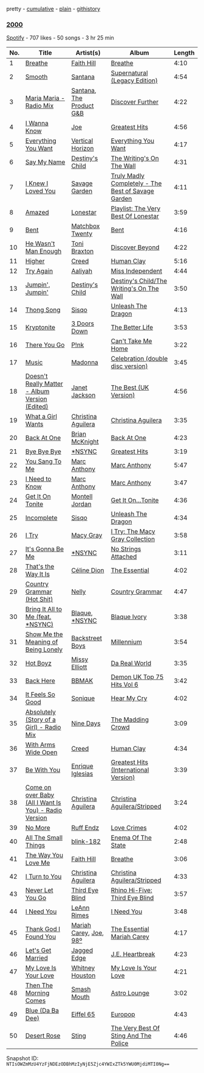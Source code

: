 pretty - [cumulative](/playlists/cumulative/0JvFNpF6sn3LeV5LXbbSxv.md) - [plain](/playlists/plain/0JvFNpF6sn3LeV5LXbbSxv) - [githistory](https://github.githistory.xyz/mackorone/spotify-playlist-archive/blob/main/playlists/plain/0JvFNpF6sn3LeV5LXbbSxv)

### [2000](https://open.spotify.com/playlist/0JvFNpF6sn3LeV5LXbbSxv)

> 

[Spotify](https://open.spotify.com/user/spotify) - 707 likes - 50 songs - 3 hr 25 min

| No. | Title | Artist(s) | Album | Length |
|---|---|---|---|---|
| 1 | [Breathe](https://open.spotify.com/track/3y4LxiYMgDl4RethdzpmNe) | [Faith Hill](https://open.spotify.com/artist/25NQNriVT2YbSW80ILRWJa) | [Breathe](https://open.spotify.com/album/3BGPil8BDPVoDK0lnUPtvb) | 4:10 |
| 2 | [Smooth](https://open.spotify.com/track/3kenIsD2tMzxb8XtJlxi5J) | [Santana](https://open.spotify.com/artist/6GI52t8N5F02MxU0g5U69P) | [Supernatural \(Legacy Edition\)](https://open.spotify.com/album/6mdaUnGKhIhEmyD3rMa36u) | 4:54 |
| 3 | [Maria Maria \- Radio Mix](https://open.spotify.com/track/0xGgIK8L9tsCPi9D3GoLZp) | [Santana](https://open.spotify.com/artist/6GI52t8N5F02MxU0g5U69P), [The Product G&B](https://open.spotify.com/artist/782IpIScTpnDhYb9hyxOu1) | [Discover Further](https://open.spotify.com/album/2fFj9p6KZU9TUXk0HohKYJ) | 4:22 |
| 4 | [I Wanna Know](https://open.spotify.com/track/6ctr1K7KzKErxbfGAynL8A) | [Joe](https://open.spotify.com/artist/3zTOe1BtyTkwNvYZOxXktX) | [Greatest Hits](https://open.spotify.com/album/2hwM2z7y5OWRkCZ9cPaOLq) | 4:56 |
| 5 | [Everything You Want](https://open.spotify.com/track/4cKGldbhGJniI8BrB3K6tb) | [Vertical Horizon](https://open.spotify.com/artist/6Hizgjo92FnMp8wGaRUNTn) | [Everything You Want](https://open.spotify.com/album/2gJ6axVHAsQmmO6nslQRN1) | 4:17 |
| 6 | [Say My Name](https://open.spotify.com/track/2gSyc23Hua25fqSFpgAh6W) | [Destiny's Child](https://open.spotify.com/artist/1Y8cdNmUJH7yBTd9yOvr5i) | [The Writing's On The Wall](https://open.spotify.com/album/78r5vrR1Wf60JPgFQ1drwr) | 4:31 |
| 7 | [I Knew I Loved You](https://open.spotify.com/track/0dQ8sFlmQakH1r2r9IqlYH) | [Savage Garden](https://open.spotify.com/artist/3NRFinRTEqUCfaTTZmk8ek) | [Truly Madly Completely \- The Best of Savage Garden](https://open.spotify.com/album/0SkuuW6KFFMebmY9MYEhnI) | 4:11 |
| 8 | [Amazed](https://open.spotify.com/track/6iNcyWk5iUEY7P9zeTc5hm) | [Lonestar](https://open.spotify.com/artist/3qbnxnvUqR14MJ9g8QwZJK) | [Playlist: The Very Best Of Lonestar](https://open.spotify.com/album/6FoiXUlfC8amjO8yqmYZM5) | 3:59 |
| 9 | [Bent](https://open.spotify.com/track/2yPxiwISeO5V0ySUTuuXwR) | [Matchbox Twenty](https://open.spotify.com/artist/3Ngh2zDBRPEriyxQDAMKd1) | [Bent](https://open.spotify.com/album/1NghrfNhec7WXaQIlta5BE) | 4:16 |
| 10 | [He Wasn't Man Enough](https://open.spotify.com/track/2CxvHoC9sNKgj3ngzg9THC) | [Toni Braxton](https://open.spotify.com/artist/3X458ddYA2YcVWuVIGGOYe) | [Discover Beyond](https://open.spotify.com/album/3GZfAJ5NvYuGf1KYi8ldyd) | 4:22 |
| 11 | [Higher](https://open.spotify.com/track/2xUhsJBiN3uLr8jH5hc0zW) | [Creed](https://open.spotify.com/artist/43sZBwHjahUvgbx1WNIkIz) | [Human Clay](https://open.spotify.com/album/6ASGE1MYaVr2g32LEvMKTI) | 5:16 |
| 12 | [Try Again](https://open.spotify.com/track/0vahLBU0B9X6P06a5hRuJT) | [Aaliyah](https://open.spotify.com/artist/0urTpYCsixqZwgNTkPJOJ4) | [Miss Independent](https://open.spotify.com/album/77eyyzspkUnlOh17eBeIxF) | 4:44 |
| 13 | [Jumpin', Jumpin'](https://open.spotify.com/track/1kbe64LHKlyD0nXUoa4mum) | [Destiny's Child](https://open.spotify.com/artist/1Y8cdNmUJH7yBTd9yOvr5i) | [Destiny's Child/The Writing's On The Wall](https://open.spotify.com/album/1cnm1yCVIMyHK9nYgNc5mJ) | 3:50 |
| 14 | [Thong Song](https://open.spotify.com/track/60e1nB8fP9h4Yw44sIfeQx) | [Sisqo](https://open.spotify.com/artist/6x9QLdzo6eBZxJ1bHsDkjg) | [Unleash The Dragon](https://open.spotify.com/album/6WTTIoyBv6hUNYNnGsmRbJ) | 4:13 |
| 15 | [Kryptonite](https://open.spotify.com/track/5ZPp1V3PufN6qhAe3rLNmb) | [3 Doors Down](https://open.spotify.com/artist/2RTUTCvo6onsAnheUk3aL9) | [The Better Life](https://open.spotify.com/album/6lVwZdo0vX9Q6u294XKYds) | 3:53 |
| 16 | [There You Go](https://open.spotify.com/track/6LCbPOnvjxSaRnNBKH1JII) | [P!nk](https://open.spotify.com/artist/1KCSPY1glIKqW2TotWuXOR) | [Can't Take Me Home](https://open.spotify.com/album/1FtowJguLCYT0Fe2xAsKMb) | 3:22 |
| 17 | [Music](https://open.spotify.com/track/27cXevtj5VflsCUAZwr9eI) | [Madonna](https://open.spotify.com/artist/6tbjWDEIzxoDsBA1FuhfPW) | [Celebration \(double disc version\)](https://open.spotify.com/album/43lok9zd7BW5CoYkXZs7S0) | 3:45 |
| 18 | [Doesn't Really Matter \- Album Version \(Edited\)](https://open.spotify.com/track/3surh2ZoEkL3HUaAgIKBoh) | [Janet Jackson](https://open.spotify.com/artist/4qwGe91Bz9K2T8jXTZ815W) | [The Best \(UK Version\)](https://open.spotify.com/album/72ghhD3pfQGFH9rUgxvQMm) | 4:56 |
| 19 | [What a Girl Wants](https://open.spotify.com/track/2iIg5LCp81QGEpnAFDT8V4) | [Christina Aguilera](https://open.spotify.com/artist/1l7ZsJRRS8wlW3WfJfPfNS) | [Christina Aguilera](https://open.spotify.com/album/0VtMlmn7rAcWwxS3QOJo2h) | 3:35 |
| 20 | [Back At One](https://open.spotify.com/track/0WWKJsCjOAhymkdt8GuKTt) | [Brian McKnight](https://open.spotify.com/artist/6k0IBR0lU42s2GYpNX7kA9) | [Back At One](https://open.spotify.com/album/2BK40RcXGUp3ll1HmyzeVU) | 4:23 |
| 21 | [Bye Bye Bye](https://open.spotify.com/track/2yiZyjMEByt9sJBZWnWaDR) | [\*NSYNC](https://open.spotify.com/artist/6Ff53KvcvAj5U7Z1vojB5o) | [Greatest Hits](https://open.spotify.com/album/7MNoY9pyL6QnnVNeV3XfVR) | 3:19 |
| 22 | [You Sang To Me](https://open.spotify.com/track/2dwhMQsFeHr2S787WxqAqW) | [Marc Anthony](https://open.spotify.com/artist/4wLXwxDeWQ8mtUIRPxGiD6) | [Marc Anthony](https://open.spotify.com/album/2zG5uEJ1zY00uN6qXjPu5d) | 5:47 |
| 23 | [I Need to Know](https://open.spotify.com/track/7ffwRz8lZyDOE4Vj58Lo72) | [Marc Anthony](https://open.spotify.com/artist/4wLXwxDeWQ8mtUIRPxGiD6) | [Marc Anthony](https://open.spotify.com/album/2zG5uEJ1zY00uN6qXjPu5d) | 3:47 |
| 24 | [Get It On Tonite](https://open.spotify.com/track/5iKYZAcAchghry6h8Iu5IL) | [Montell Jordan](https://open.spotify.com/artist/0iVrCROxeyon7MZUW3MfzT) | [Get It On...Tonite](https://open.spotify.com/album/37NzUuSoEWf1a2nKWcRHv4) | 4:36 |
| 25 | [Incomplete](https://open.spotify.com/track/2uKNZ4Iim41yoGWpCTcq9Z) | [Sisqo](https://open.spotify.com/artist/6x9QLdzo6eBZxJ1bHsDkjg) | [Unleash The Dragon](https://open.spotify.com/album/6WTTIoyBv6hUNYNnGsmRbJ) | 4:34 |
| 26 | [I Try](https://open.spotify.com/track/00cP99zN0bsUZSpXbAlQXg) | [Macy Gray](https://open.spotify.com/artist/4ylR3zwA0zaapAu94fktwa) | [I Try: The Macy Gray Collection](https://open.spotify.com/album/5CM936m8EZUHEEpxN5X7Sa) | 3:58 |
| 27 | [It's Gonna Be Me](https://open.spotify.com/track/35zGjsxI020C2NPKp2fzS7) | [\*NSYNC](https://open.spotify.com/artist/6Ff53KvcvAj5U7Z1vojB5o) | [No Strings Attached](https://open.spotify.com/album/5hMd4vAfSUT1cbYCnRUako) | 3:11 |
| 28 | [That's the Way It Is](https://open.spotify.com/track/1OegNbothtDZA2Sz34RpGr) | [Céline Dion](https://open.spotify.com/artist/4S9EykWXhStSc15wEx8QFK) | [The Essential](https://open.spotify.com/album/1EmVFXa2YcIIpkoYCUOubS) | 4:02 |
| 29 | [Country Grammar \(Hot Shit\)](https://open.spotify.com/track/5pZrTiyyerSGHUJExDCOxZ) | [Nelly](https://open.spotify.com/artist/2gBjLmx6zQnFGQJCAQpRgw) | [Country Grammar](https://open.spotify.com/album/2ixev48xYzspaWS6mxTPRU) | 4:47 |
| 30 | [Bring It All to Me \(feat\. \*NSYNC\)](https://open.spotify.com/track/1mOMPPPSYtdEeFsS1SAXjA) | [Blaque](https://open.spotify.com/artist/1nSRa2YjjFWJLHGKM07oGQ), [\*NSYNC](https://open.spotify.com/artist/6Ff53KvcvAj5U7Z1vojB5o) | [Blaque Ivory](https://open.spotify.com/album/3oWEgMsg9zTWkB6ydBzY7D) | 3:38 |
| 31 | [Show Me the Meaning of Being Lonely](https://open.spotify.com/track/6B7qPz0gQ2FlwUvTUPTZ27) | [Backstreet Boys](https://open.spotify.com/artist/5rSXSAkZ67PYJSvpUpkOr7) | [Millennium](https://open.spotify.com/album/5VHIlOEndogNL2zRjhKSBa) | 3:54 |
| 32 | [Hot Boyz](https://open.spotify.com/track/7mYvtEeBdMqRSyj1Qpv6my) | [Missy Elliott](https://open.spotify.com/artist/2wIVse2owClT7go1WT98tk) | [Da Real World](https://open.spotify.com/album/47QQsqlgvkxme4jrh5QQ4i) | 3:35 |
| 33 | [Back Here](https://open.spotify.com/track/0shjKH8oK4BOfoETd73m6E) | [BBMAK](https://open.spotify.com/artist/7y1GT7SdgGiFLWoktv2TSw) | [Demon UK Top 75 Hits Vol 6](https://open.spotify.com/album/4dfks2u0VQVrmXXHf164R9) | 3:42 |
| 34 | [It Feels So Good](https://open.spotify.com/track/6ukJXqRAorZSchjW4NawEf) | [Sonique](https://open.spotify.com/artist/5xtqw2B8z8JGfDYi2eAZHI) | [Hear My Cry](https://open.spotify.com/album/6F814TT256ngnAxubBSE9K) | 4:02 |
| 35 | [Absolutely \(Story of a Girl\) \- Radio Mix](https://open.spotify.com/track/3mNecsYFb6LQg7822DPXCP) | [Nine Days](https://open.spotify.com/artist/306JHpIRGVaQd6OltnOzUO) | [The Madding Crowd](https://open.spotify.com/album/4BcmNEt6VK0KBVsVY8yClD) | 3:09 |
| 36 | [With Arms Wide Open](https://open.spotify.com/track/5b15OoXTRLQldhxcUMqpD7) | [Creed](https://open.spotify.com/artist/43sZBwHjahUvgbx1WNIkIz) | [Human Clay](https://open.spotify.com/album/6ASGE1MYaVr2g32LEvMKTI) | 4:34 |
| 37 | [Be With You](https://open.spotify.com/track/43dUANmb1R9IuBVvkQ9kQW) | [Enrique Iglesias](https://open.spotify.com/artist/7qG3b048QCHVRO5Pv1T5lw) | [Greatest Hits \(International Version\)](https://open.spotify.com/album/5nWQbcfW6yJlffvXITzIDM) | 3:39 |
| 38 | [Come on over Baby \(All I Want Is You\) \- Radio Version](https://open.spotify.com/track/5Px7SKjIyOc8BZA5lFdC0M) | [Christina Aguilera](https://open.spotify.com/artist/1l7ZsJRRS8wlW3WfJfPfNS) | [Christina Aguilera/Stripped](https://open.spotify.com/album/4hpmO3kS2S4wd8XQR8DFe0) | 3:24 |
| 39 | [No More](https://open.spotify.com/track/2WfhlEjoUII31H6imnQdvF) | [Ruff Endz](https://open.spotify.com/artist/7liFhc0PDIx8etigqd2WhW) | [Love Crimes](https://open.spotify.com/album/5FA0SqkvmxtJi96oCqBjHb) | 4:02 |
| 40 | [All The Small Things](https://open.spotify.com/track/12qZHAeOyTf93YAWvGDTat) | [blink\-182](https://open.spotify.com/artist/6FBDaR13swtiWwGhX1WQsP) | [Enema Of The State](https://open.spotify.com/album/1fF8kYX49s5Ufv4XEY5sjW) | 2:48 |
| 41 | [The Way You Love Me](https://open.spotify.com/track/6vgN6KGstss0GnBbKlMNK9) | [Faith Hill](https://open.spotify.com/artist/25NQNriVT2YbSW80ILRWJa) | [Breathe](https://open.spotify.com/album/3BGPil8BDPVoDK0lnUPtvb) | 3:06 |
| 42 | [I Turn to You](https://open.spotify.com/track/7buEDjMrLXymDYTWbxGjZ8) | [Christina Aguilera](https://open.spotify.com/artist/1l7ZsJRRS8wlW3WfJfPfNS) | [Christina Aguilera/Stripped](https://open.spotify.com/album/4hpmO3kS2S4wd8XQR8DFe0) | 4:33 |
| 43 | [Never Let You Go](https://open.spotify.com/track/7mP4fGwTDxoTOfQtxeAiJS) | [Third Eye Blind](https://open.spotify.com/artist/6TcnmlCSxihzWOQJ8k0rNS) | [Rhino Hi\-Five: Third Eye Blind](https://open.spotify.com/album/04Th6MzQSvha0DtPzkb2Q6) | 3:57 |
| 44 | [I Need You](https://open.spotify.com/track/6GxcRwhr3bVWRHRnOWlwsC) | [LeAnn Rimes](https://open.spotify.com/artist/2d3VHzlOEwXvmBdS4pzOPL) | [I Need You](https://open.spotify.com/album/7yymPHXppandahTnvJo7vL) | 3:48 |
| 45 | [Thank God I Found You](https://open.spotify.com/track/3gDKqIgFvZmRkXEBLO9MOC) | [Mariah Carey](https://open.spotify.com/artist/4iHNK0tOyZPYnBU7nGAgpQ), [Joe](https://open.spotify.com/artist/3zTOe1BtyTkwNvYZOxXktX), [98º](https://open.spotify.com/artist/6V03b3Y36lolYP2orXn8mV) | [The Essential Mariah Carey](https://open.spotify.com/album/1W8aUO6PU36xaMcL8Mqmo9) | 4:17 |
| 46 | [Let's Get Married](https://open.spotify.com/track/1PmHkalaUHhh0fz23SBHDL) | [Jagged Edge](https://open.spotify.com/artist/7Aq8lpLMSt1Zxu56pe9bmp) | [J.E\. Heartbreak](https://open.spotify.com/album/4tIkdOt2ohTHJ1VptEwNu3) | 4:23 |
| 47 | [My Love Is Your Love](https://open.spotify.com/track/4xzhlulgIL4yFEAR9EjHkR) | [Whitney Houston](https://open.spotify.com/artist/6XpaIBNiVzIetEPCWDvAFP) | [My Love Is Your Love](https://open.spotify.com/album/2jiDaTcE7WmJr384lZJvgw) | 4:21 |
| 48 | [Then The Morning Comes](https://open.spotify.com/track/3jidVkVSRVg2H5TGwhLCLj) | [Smash Mouth](https://open.spotify.com/artist/2iEvnFsWxR0Syqu2JNopAd) | [Astro Lounge](https://open.spotify.com/album/183GEdjm0dJezlc8CeBLYu) | 3:02 |
| 49 | [Blue \(Da Ba Dee\)](https://open.spotify.com/track/5FgtdSf7I5lClThz2ptWvl) | [Eiffel 65](https://open.spotify.com/artist/64rxQRJsLgZwHHyWKB8fiF) | [Europop](https://open.spotify.com/album/65DySolRDG1LNSvRXcWQWN) | 4:43 |
| 50 | [Desert Rose](https://open.spotify.com/track/0QFqIyJJ5BdOHyKBVW90I6) | [Sting](https://open.spotify.com/artist/0Ty63ceoRnnJKVEYP0VQpk) | [The Very Best Of Sting And The Police](https://open.spotify.com/album/5vLIfhDpTmdyQ0YrlnXzSr) | 4:46 |

Snapshot ID: `NTIsOWZmMzU4YzFjNDEzODBhMzIyNjE5Zjc4YWIxZTk5YWU0MjdiMTI0Ng==`
